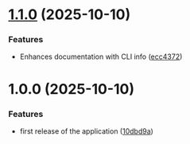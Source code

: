 # [1.1.0](https://github.com/nitrokit/nitrokit-nextjs/compare/v1.0.0...v1.1.0) (2025-10-10)


### Features

* Enhances documentation with CLI info ([ecc4372](https://github.com/nitrokit/nitrokit-nextjs/commit/ecc4372f1934e1a0edfba68c262e86042774648f))

# 1.0.0 (2025-10-10)


### Features

* first release of the application ([10dbd9a](https://github.com/nitrokit/nitrokit-nextjs/commit/10dbd9aa1da4edb60632f5b0facea5fd01454c33))
